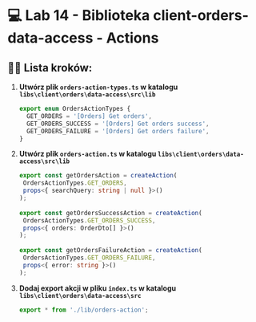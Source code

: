 # 💻 Lab 14 - Biblioteka client-orders-data-access - Actions

## 🏋️‍♀️ Lista kroków:

1. **Utwórz plik `orders-action-types.ts` w katalogu `libs\client\orders\data-access\src\lib`**

   ```typescript
   export enum OrdersActionTypes {
     GET_ORDERS = '[Orders] Get orders',
     GET_ORDERS_SUCCESS = '[Orders] Get orders success',
     GET_ORDERS_FAILURE = '[Orders] Get orders failure',
   }
   ```

2. **Utwórz plik `orders-action.ts` w katalogu `libs\client\orders\data-access\src\lib`**

   ```typescript
   export const getOrdersAction = createAction(
    OrdersActionTypes.GET_ORDERS,
    props<{ searchQuery: string | null }>()
   );
    
   export const getOrdersSuccessAction = createAction(
    OrdersActionTypes.GET_ORDERS_SUCCESS,
    props<{ orders: OrderDto[] }>()
   );
    
   export const getOrdersFailureAction = createAction(
    OrdersActionTypes.GET_ORDERS_FAILURE,
    props<{ error: string }>()
   );
   ```

3. **Dodaj export akcji w pliku `index.ts` w katalogu `libs\client\orders\data-access\src`**

    ```typescript
    export * from './lib/orders-action';
    ```
